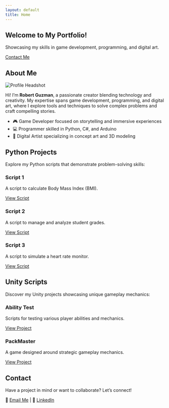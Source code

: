 ```yaml
---
layout: default
title: Home
---
```


<link rel="stylesheet" href="styles/main.css">

<section class="hero">
  <h2>Welcome to My Portfolio!</h2>
  <p>Showcasing my skills in game development, programming, and digital art.</p>
  <a href="#contact" class="cta-button">Contact Me</a>
</section>

<section id="about-me">
  <h2>About Me</h2>
  <img src="https://cdnb.artstation.com/p/users/avatars/008/299/825/large/382b95d5d5983e40b34a8583a72fe71c.jpg?1733506347" alt="Profile Headshot">
  <p>
    Hi! I’m <strong>Robert Guzman</strong>, a passionate creator blending technology and creativity. My expertise spans
    game development, programming, and digital art, where I explore tools and techniques to solve complex problems
    and craft compelling stories.
  </p>
  <ul>
    <li>🎮 Game Developer focused on storytelling and immersive experiences</li>
    <li>💻 Programmer skilled in Python, C#, and Arduino</li>
    <li>🎨 Digital Artist specializing in concept art and 3D modeling</li>
  </ul>
</section>

<section id="python-projects">
  <h2>Python Projects</h2>
  <p>Explore my Python scripts that demonstrate problem-solving skills:</p>
  <div class="projects">
    <div class="project">
      <h3>Script 1</h3>
      <p>A script to calculate Body Mass Index (BMI).</p>
      <a href="python/bmi.py">View Script</a>
    </div>
    <div class="project">
      <h3>Script 2</h3>
      <p>A script to manage and analyze student grades.</p>
      <a href="python/gradelist.py">View Script</a>
    </div>
    <div class="project">
      <h3>Script 3</h3>
      <p>A script to simulate a heart rate monitor.</p>
      <a href="python/heart.py">View Script</a>
    </div>
  </div>
</section>

<section id="unity-scripts">
  <h2>Unity Scripts</h2>
  <p>Discover my Unity projects showcasing unique gameplay mechanics:</p>
  <div class="projects">
    <div class="project">
      <h3>Ability Test</h3>
      <p>Scripts for testing various player abilities and mechanics.</p>
      <a href="unity/Ability-Test">View Project</a>
    </div>
    <div class="project">
      <h3>PackMaster</h3>
      <p>A game designed around strategic gameplay mechanics.</p>
      <a href="unity/PackMaster">View Project</a>
    </div>
  </div>
</section>

<section id="contact">
  <h2>Contact</h2>
  <p>Have a project in mind or want to collaborate? Let’s connect!</p>
  <p>
    📧 <a href="mailto:ro305529@ucf.edu">Email Me</a> |
    💼 <a href="https://www.linkedin.com/in/robert-guzman-designer/">LinkedIn</a>
  </p>
</section>
